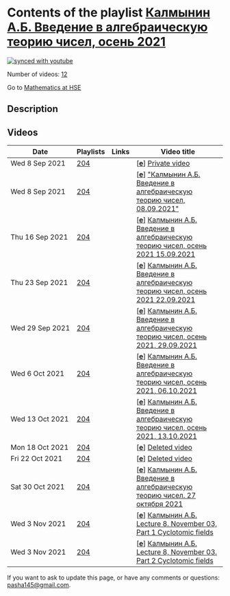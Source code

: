# Contents of the playlist [Калмынин А.Б. Введение в алгебраическую теорию чисел, осень 2021](https://www.youtube.com/playlist?list=PLq3E5oubNNoCmoQs-ZI4rUCHG0zMt0oZw)

[![synced with youtube](https://img.shields.io/github/last-commit/mathphysschool/mathphysschool.github.io/autoupdate1?label=synced%20with%20youtube)](https://github.com/mathphysschool/mathphysschool.github.io/commits/autoupdate1)

Number of videos: [12](#videos)

Go to [Mathematics at HSE](../README.md)

## Description



## Videos

|Date|Playlists|Links|Video title|
|---|---|---|---|
| Wed&nbsp;8&nbsp;Sep&nbsp;2021 | [204](../playlists/204 "Калмынин А.Б. Введение в алгебраическую теорию чисел, осень 2021") |  | [[**e**](https://studio.youtube.com/video/cO7WI1RSl1U/edit "Edit")] [Private video](https://www.youtube.com/watch?v=cO7WI1RSl1U&list=PLq3E5oubNNoCmoQs-ZI4rUCHG0zMt0oZw "This video is private.") |
| Wed&nbsp;8&nbsp;Sep&nbsp;2021 | [204](../playlists/204 "Калмынин А.Б. Введение в алгебраическую теорию чисел, осень 2021") |  | [[**e**](https://studio.youtube.com/video/26NS6HV5d64/edit "Edit")] [&#34;Калмынин А.Б. Введение в алгебраическую теорию чисел,  08.09.2021&#34;](https://www.youtube.com/watch?v=26NS6HV5d64&list=PLq3E5oubNNoCmoQs-ZI4rUCHG0zMt0oZw "Kalmylin A.B. Introduction to Algebraic Number Theory") |
| Thu&nbsp;16&nbsp;Sep&nbsp;2021 | [204](../playlists/204 "Калмынин А.Б. Введение в алгебраическую теорию чисел, осень 2021") |  | [[**e**](https://studio.youtube.com/video/CcMfd9u7ft8/edit "Edit")] [Калмынин А.Б. Введение в алгебраическую теорию чисел, осень 2021 15.09.2021](https://www.youtube.com/watch?v=CcMfd9u7ft8&list=PLq3E5oubNNoCmoQs-ZI4rUCHG0zMt0oZw "Kalmylin A.B. Introduction to Algebraic Number Theory") |
| Thu&nbsp;23&nbsp;Sep&nbsp;2021 | [204](../playlists/204 "Калмынин А.Б. Введение в алгебраическую теорию чисел, осень 2021") |  | [[**e**](https://studio.youtube.com/video/C49yeWYC0EI/edit "Edit")] [Калмынин А.Б. Введение в алгебраическую теорию чисел, осень 2021 22.09.2021](https://www.youtube.com/watch?v=C49yeWYC0EI&list=PLq3E5oubNNoCmoQs-ZI4rUCHG0zMt0oZw "Kalmylin A.B. Introduction to Algebraic Number Theory") |
| Wed&nbsp;29&nbsp;Sep&nbsp;2021 | [204](../playlists/204 "Калмынин А.Б. Введение в алгебраическую теорию чисел, осень 2021") |  | [[**e**](https://studio.youtube.com/video/zvk0EyJIiAw/edit "Edit")] [Калмынин А.Б. Введение в алгебраическую теорию чисел, осень 2021, 29.09.2021](https://www.youtube.com/watch?v=zvk0EyJIiAw&list=PLq3E5oubNNoCmoQs-ZI4rUCHG0zMt0oZw "Kalmylin A.B. Introduction to Algebraic Number Theory") |
| Wed&nbsp;6&nbsp;Oct&nbsp;2021 | [204](../playlists/204 "Калмынин А.Б. Введение в алгебраическую теорию чисел, осень 2021") |  | [[**e**](https://studio.youtube.com/video/RPqdgGPT5pI/edit "Edit")] [Калмынин А.Б. Введение в алгебраическую теорию чисел, осень 2021, 06.10.2021](https://www.youtube.com/watch?v=RPqdgGPT5pI&list=PLq3E5oubNNoCmoQs-ZI4rUCHG0zMt0oZw "Kalmylin A.B. Introduction to Algebraic Number Theory") |
| Wed&nbsp;13&nbsp;Oct&nbsp;2021 | [204](../playlists/204 "Калмынин А.Б. Введение в алгебраическую теорию чисел, осень 2021") |  | [[**e**](https://studio.youtube.com/video/fMiRCS7tFGw/edit "Edit")] [Калмынин А.Б. Введение в алгебраическую теорию чисел, осень 2021, 13.10.2021](https://www.youtube.com/watch?v=fMiRCS7tFGw&list=PLq3E5oubNNoCmoQs-ZI4rUCHG0zMt0oZw "Kalmylin A.B. Introduction to Algebraic Number Theory") |
| Mon&nbsp;18&nbsp;Oct&nbsp;2021 | [204](../playlists/204 "Калмынин А.Б. Введение в алгебраическую теорию чисел, осень 2021") |  | [[**e**](https://studio.youtube.com/video/-uxdEXZqJYg/edit "Edit")] [Deleted video](https://www.youtube.com/watch?v=-uxdEXZqJYg&list=PLq3E5oubNNoCmoQs-ZI4rUCHG0zMt0oZw "This video is unavailable.") |
| Fri&nbsp;22&nbsp;Oct&nbsp;2021 | [204](../playlists/204 "Калмынин А.Б. Введение в алгебраическую теорию чисел, осень 2021") |  | [[**e**](https://studio.youtube.com/video/-QQ_dZrRN_c/edit "Edit")] [Deleted video](https://www.youtube.com/watch?v=-QQ_dZrRN_c&list=PLq3E5oubNNoCmoQs-ZI4rUCHG0zMt0oZw "This video is unavailable.") |
| Sat&nbsp;30&nbsp;Oct&nbsp;2021 | [204](../playlists/204 "Калмынин А.Б. Введение в алгебраическую теорию чисел, осень 2021") |  | [[**e**](https://studio.youtube.com/video/f34HD3iWjeY/edit "Edit")] [Калмынин А.Б. Введение в алгебраическую теорию чисел. 27 октября 2021](https://www.youtube.com/watch?v=f34HD3iWjeY&list=PLq3E5oubNNoCmoQs-ZI4rUCHG0zMt0oZw "Lecture 7") |
| Wed&nbsp;3&nbsp;Nov&nbsp;2021 | [204](../playlists/204 "Калмынин А.Б. Введение в алгебраическую теорию чисел, осень 2021") |  | [[**e**](https://studio.youtube.com/video/INxkLVQrgbA/edit "Edit")] [Калмынин А.Б. Lecture 8. November 03, Part 1  Cyclotomic fields](https://www.youtube.com/watch?v=INxkLVQrgbA&list=PLq3E5oubNNoCmoQs-ZI4rUCHG0zMt0oZw) |
| Wed&nbsp;3&nbsp;Nov&nbsp;2021 | [204](../playlists/204 "Калмынин А.Б. Введение в алгебраическую теорию чисел, осень 2021") |  | [[**e**](https://studio.youtube.com/video/KG6QiDAy_nM/edit "Edit")] [Калмынин А.Б.  Lecture 8,  November 03.  Part 2  Cyclotomic fields](https://www.youtube.com/watch?v=KG6QiDAy_nM&list=PLq3E5oubNNoCmoQs-ZI4rUCHG0zMt0oZw) |


 If you want to ask to update this page, or have any comments or questions: <pasha145@gmail.com>.